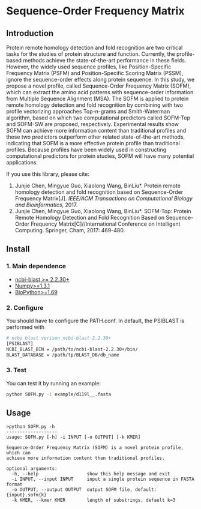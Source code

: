 # Sequence-Order Frequency Matrix
## Introduction
Protein remote homology detection and fold recognition are two critical tasks for the studies of protein structure and function. Currently, the profile-based methods achieve the state-of-the-art performance in these fields. However, the widely used sequence profiles, like Position-Specific Frequency Matrix (PSFM) and Position-Specific Scoring Matrix (PSSM), ignore the sequence-order effects along protein sequence. In this study, we propose a novel profile, called Sequence-Order Frequency Matrix (SOFM), which can extract the amino acid patterns with sequence-order information from Multiple Sequence Alignment (MSA). The SOFM is applied to protein remote homology detection and fold recognition by combining with two profile vectorizing approaches Top-n-grams and Smith-Waterman algorithm, based on which two computational predictors called SOFM-Top and SOFM-SW are proposed, respectively. Experimental results show SOFM can achieve more information content than traditional profiles and these two predictors outperform other related state-of-the-art methods, indicating that SOFM is a more effective protein profile than traditional profiles. Because profiles have been widely used in constructing computational predictors for protein studies, SOFM will have many potential applications.  

If you use this library, please cite:  
1. Junjie Chen, Mingyue Guo, Xiaolong Wang, BinLiu*. Protein remote homology detection and fold recognition based on Sequence-Order Frequency Matrix[J]. *IEEE/ACM Transactions on Computational Biology and Bioinformatics*, 2017.   
2. Junjie Chen, Mingyue Guo, Xiaolong Wang, BinLiu*. SOFM-Top: Protein Remote Homology Detection and Fold Recognition Based on Sequence-Order Frequency Matrix[C]//International Conference on Intelligent Computing. Springer, Cham, 2017: 469-480.

## Install
### 1. Main dependence
* [ncbi-blast >= 2.2.30+](https://blast.ncbi.nlm.nih.gov/Blast.cgi)
* [Numpy>=1.3.1](http://www.numpy.org/)
* [BioPython>=1.69](http://biopython.org/)

### 2. Configure
You should have to configure the PATH.conf. In default, the PSIBLAST is performed with 

```Bash
# ncbi blast verison ncbi-blast-2.2.30+
[PSIBLAST]
NCBI_BLAST_BIN = /path/to/ncbi-blast-2.2.30+/bin/
BLAST_DATABASE = /path/tp/BLAST_DB/db_name
```
### 3. Test
You can test it by running an example:  
```Bash  
python SOFM.py -i example/d119l__.fasta
```

## Usage
```Shell
>python SOFM.py -h  
-------------------
usage: SOFM.py [-h] -i INPUT [-o OUTPUT] [-k KMER]  

Sequence-Order Frequency Matrix (SOFM) is a novel protein profile, which can
achieve more information content than traditional profiles.

optional arguments:  
  -h, --help                  show this help message and exit  
  -i INPUT, --input INPUT     input a single protein sequence in FASTA format  
  -o OUTPUT, --output OUTPUT  output SOFM file, default: {input}.sofm{k}  
  -k KMER, --kmer KMER        length of substrings, default k=3  
```  
   

